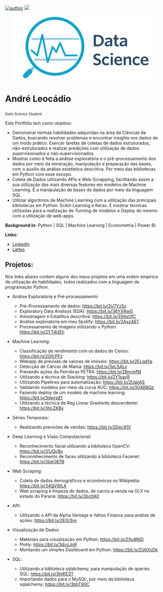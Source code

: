 [![author](https://img.shields.io/badge/author-AndréLeocádio-red.svg)](https://www.linkedin.com/in/andr%C3%A9-leoc%C3%A1dio-80824115b/) [![](https://img.shields.io/badge/python-3.7+-blue.svg)](https://www.python.org/downloads/release/python-365/)

<p align="center">
  <img src="DataScience.png" >
</p>

# André Leocádio
<sub>*Data Science Student*</sub>

Este Portfólio tem como objetivo:

- Demonstrar minhas habilidades adquiridas na área da Ciências de Dados, buscando resolver problemas e encontrar insights nos dados de um modo prático. Exercer tarefas de coletas de dados estruturados, não-estruturados e realizar predições com utilização de dados supervisionados e não-supervisionados. 
- Mostrar como é feita a análise exploratória e o pré-processamento dos dados por meio da mineração, manipulação e preparação das bases, com o auxílio da análise estatística descritiva. Por meio das bibliotecas em Python com esse escopo.
- Coleta de Dados utilizando APIs e Web-Scrapping, facilitando assim a sua utilização das mais diversas features em modelos de Machine Learning. E a manipulação de bases de dados por meio da linguagem SQL.
- Utilizar algoritmos de Machine Learning com a utilização das principais bibliotecas em Python: Scikit-Learning e Keras. E mostrar técnicas utilizadas para a realização de Tunning de modelos e Deploy do mesmo com a utilização de web-apps.

**Background in:** Python | SQL | Machine Learning | Econometria | Power BI.

**Links:**
* [LinkedIn](https://www.linkedin.com/in/andr%C3%A9-leoc%C3%A1dio-80824115b/)
* [Lattes](http://lattes.cnpq.br/1814826624249012)

## Projetos:
Nos links abaixo contem alguns dos meus projetos em uma ordem empírica de utilização de habilidades, todos realizados com a linguagem de programação Python.

* Análise Exploratória e Pré-processamento:

  * Pré-Processamento de dados: https://bit.ly/2U7Yz5x
  * Exploratory Data Analisys (EDA): https://bit.ly/36YXRwG
  * Amostragem e Estatítica descritiva: https://bit.ly/31HqOfC 
  * Análise exploratória em meu Spotify: https://bit.ly/2Axz46T
  * Processamento de imagens utilizando o Python: https://bit.ly/2YT4UEh

* Machine Learning:

  * Classificação de rendimento com os dados do Censo: https://bit.ly/2GfcPFz
  * Webapp de previsão de valores de imóveis: https://bit.ly/2ELgdYa
  * Detecção de Câncer de Mama: https://bit.ly/3eLSALv
  * Prevendo ações da Petrobras PETR4: https://bit.ly/2BnrmfM
  * Utilizando a técnica de Stacking: https://bit.ly/2Y1sayR
  * Utilizando Pipelines para automatização: https://bit.ly/2UaIjAS
  * Validando modelos por meio da curva AUC: https://bit.ly/304BBQz
  * Fazendo deploy de um modelo de machine learning: https://bit.ly/3dwrpEf
  * Utilizando a técnica de Reg Linear Gradiente descendente: https://bit.ly/3hLZKBx

* Séries Temporais:

  * Realizando previsões de vendas: https://bit.ly/2Dec91V
  
* Deep Learning e Visão Computacional:
  
  * Reconhecimento facial utilizando a biblioteca OpenCV: https://bit.ly/31JQcBx
  * Reconmhecimento de faces utilizando a biblioteca Facenet: https://bit.ly/3beO87B

* Web Scraping:

  * Coleta de dados demográficos e econômicos no Wikipédia: https://bit.ly/34QVWLA
  * Web scraping e limpeza de dados, de carros a venda na OLX no estado do Paraná: https://bit.ly/3bcltA0

* API:

  * Utilizando o API da Alpha Vantage e Yahoo Finance para análise de ações: https://bit.ly/2EGrSre

* Visualização de Dados:

  * Materiais para visualização em Python: https://bit.ly/2Xu8NiD
  * Plotly: https://bit.ly/3dvzJnR
  * Montando um simples Dashboard em Python: https://bit.ly/2U6XsDk

* SQL:

  * Utilizando a biblioteca sqlalchemy, para manipulação de queries SQL: https://bit.ly/3htKE3T 
  * Importando dados para o MySQL, por meio da biblioteca sqlalchemy: https://bit.ly/3bbT90C











